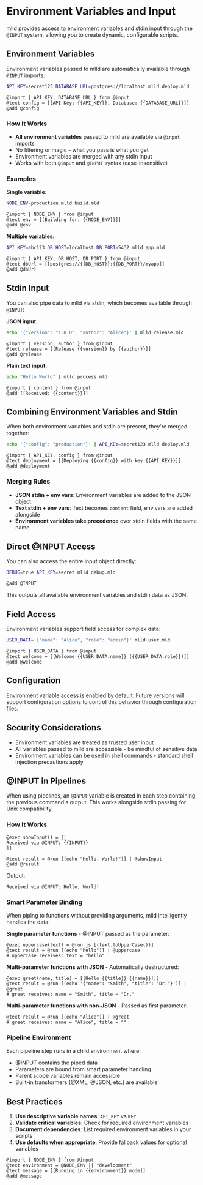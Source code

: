 # Environment Variables and Input

mlld provides access to environment variables and stdin input through the `@INPUT` system, allowing you to create dynamic, configurable scripts.

## Environment Variables

Environment variables passed to mlld are automatically available through `@INPUT` imports:

```bash
API_KEY=secret123 DATABASE_URL=postgres://localhost mlld deploy.mld
```

```mlld
@import { API_KEY, DATABASE_URL } from @input
@text config = [[API Key: {{API_KEY}}, Database: {{DATABASE_URL}}]]
@add @config
```

### How It Works

- **All environment variables** passed to mlld are available via `@input` imports
- No filtering or magic - what you pass is what you get
- Environment variables are merged with any stdin input
- Works with both `@input` and `@INPUT` syntax (case-insensitive)

### Examples

**Single variable:**
```bash
NODE_ENV=production mlld build.mld
```

```mlld
@import { NODE_ENV } from @input
@text env = [[Building for: {{NODE_ENV}}]]
@add @env
```

**Multiple variables:**
```bash
API_KEY=abc123 DB_HOST=localhost DB_PORT=5432 mlld app.mld
```

```mlld
@import { API_KEY, DB_HOST, DB_PORT } from @input
@text dbUrl = [[postgres://{{DB_HOST}}:{{DB_PORT}}/myapp]]
@add @dbUrl
```

## Stdin Input

You can also pipe data to mlld via stdin, which becomes available through `@INPUT`:

**JSON input:**
```bash
echo '{"version": "1.0.0", "author": "Alice"}' | mlld release.mld
```

```mlld
@import { version, author } from @input
@text release = [[Release {{version}} by {{author}}]]
@add @release
```

**Plain text input:**
```bash
echo "Hello World" | mlld process.mld
```

```mlld
@import { content } from @input
@add [[Received: {{content}}]]
```

## Combining Environment Variables and Stdin

When both environment variables and stdin are present, they're merged together:

```bash
echo '{"config": "production"}' | API_KEY=secret123 mlld deploy.mld
```

```mlld
@import { API_KEY, config } from @input
@text deployment = [[Deploying {{config}} with key {{API_KEY}}]]
@add @deployment
```

### Merging Rules

- **JSON stdin + env vars**: Environment variables are added to the JSON object
- **Text stdin + env vars**: Text becomes `content` field, env vars are added alongside
- **Environment variables take precedence** over stdin fields with the same name

## Direct @INPUT Access

You can also access the entire input object directly:

```bash
DEBUG=true API_KEY=secret mlld debug.mld
```

```mlld
@add @INPUT
```

This outputs all available environment variables and stdin data as JSON.

## Field Access

Environment variables support field access for complex data:

```bash
USER_DATA='{"name": "Alice", "role": "admin"}' mlld user.mld
```

```mlld
@import { USER_DATA } from @input
@text welcome = [[Welcome {{USER_DATA.name}} ({{USER_DATA.role}})]]
@add @welcome
```

## Configuration

Environment variable access is enabled by default. Future versions will support configuration options to control this behavior through configuration files.

## Security Considerations

- Environment variables are treated as trusted user input
- All variables passed to mlld are accessible - be mindful of sensitive data
- Environment variables can be used in shell commands - standard shell injection precautions apply

## @INPUT in Pipelines

When using pipelines, an `@INPUT` variable is created in each step containing the previous command's output. This works alongside stdin passing for Unix compatibility.

### How It Works

```mlld
@exec showInput() = [[
Received via @INPUT: {{INPUT}}
]]

@text result = @run [(echo "Hello, World!")] | @showInput
@add @result
```

Output:
```
Received via @INPUT: Hello, World!
```

### Smart Parameter Binding

When piping to functions without providing arguments, mlld intelligently handles the data:

**Single parameter functions** - @INPUT passed as the parameter:
```mlld
@exec uppercase(text) = @run js [(text.toUpperCase())]
@text result = @run [(echo "hello")] | @uppercase
# uppercase receives: text = "hello"
```

**Multi-parameter functions with JSON** - Automatically destructured:
```mlld
@exec greet(name, title) = [[Hello {{title}} {{name}}!]]
@text result = @run [(echo '{"name": "Smith", "title": "Dr."}')] | @greet
# greet receives: name = "Smith", title = "Dr."
```

**Multi-parameter functions with non-JSON** - Passed as first parameter:
```mlld
@text result = @run [(echo "Alice")] | @greet
# greet receives: name = "Alice", title = ""
```

### Pipeline Environment

Each pipeline step runs in a child environment where:
- @INPUT contains the piped data
- Parameters are bound from smart parameter handling
- Parent scope variables remain accessible
- Built-in transformers (@XML, @JSON, etc.) are available

## Best Practices

1. **Use descriptive variable names**: `API_KEY` vs `KEY`
2. **Validate critical variables**: Check for required environment variables
3. **Document dependencies**: List required environment variables in your scripts
4. **Use defaults when appropriate**: Provide fallback values for optional variables

```mlld
@import { NODE_ENV } from @input
@text environment = @NODE_ENV || "development"
@text message = [[Running in {{environment}} mode]]
@add @message
```